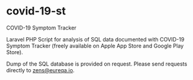 # covid-19-st
COVID-19 Symptom Tracker

Laravel PHP Script for analysis of SQL data documented with COVID-19 Symptom Tracker (freely available on Apple App Store and Google Play Store).

Dump of the SQL database is provided on request. Please send requests directly to zens@eureqa.io.
